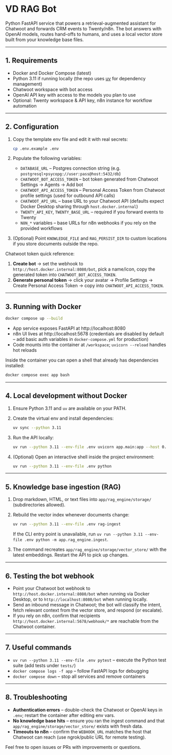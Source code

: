 # VD RAG Bot

Python FastAPI service that powers a retrieval-augmented assistant for Chatwoot and forwards CRM events to Twenty/n8n. The bot answers with OpenAI models, routes hand-offs to humans, and uses a local vector store built from your knowledge base files.

---

## 1. Requirements

- Docker and Docker Compose (latest)
- Python 3.11 if running locally (the repo uses [uv](https://docs.astral.sh/uv/) for dependency management)
- Chatwoot workspace with bot access
- OpenAI API key with access to the models you plan to use
- Optional: Twenty workspace & API key, n8n instance for workflow automation

---

## 2. Configuration

1. Copy the template env file and edit it with real secrets:

   ```bash
   cp .env.example .env
   ```

2. Populate the following variables:

   - `DATABASE_URL` – Postgres connection string (e.g. `postgresql+psycopg://user:pass@host:5432/db`)
   - `CHATWOOT_BOT_ACCESS_TOKEN` – bot token generated from Chatwoot Settings → Agents → Add bot
   - `CHATWOOT_API_ACCESS_TOKEN` – Personal Access Token from Chatwoot profile settings (used for outbound API calls)
   - `CHATWOOT_API_URL` – base URL to your Chatwoot API (defaults expect Docker Desktop sharing through `host.docker.internal`)
   - `TWENTY_API_KEY`, `TWENTY_BASE_URL` – required if you forward events to Twenty
   - `N8N_*` variables – base URLs for n8n webhooks if you rely on the provided workflows

3. (Optional) Point `KNOWLEDGE_FILE` and `RAG_PERSIST_DIR` to custom locations if you store documents outside the repo.

Chatwoot token quick reference:

1. **Create bot** → set the webhook to `http://host.docker.internal:8080/bot`, pick a name/icon, copy the generated token into `CHATWOOT_BOT_ACCESS_TOKEN`.
2. **Generate personal token** → click your avatar → Profile Settings → Create Personal Access Token → copy into `CHATWOOT_API_ACCESS_TOKEN`.

---

## 3. Running with Docker

```bash
docker compose up --build
```

- App service exposes FastAPI at http://localhost:8080
- n8n UI lives at http://localhost:5678 (credentials are disabled by default – add basic auth variables in `docker-compose.yml` for production)
- Code mounts into the container at `/workspace`; `uvicorn --reload` handles hot reloads

Inside the container you can open a shell that already has dependencies installed:

```bash
docker compose exec app bash
```

---

## 4. Local development without Docker

1. Ensure Python 3.11 and `uv` are available on your PATH.
2. Create the virtual env and install dependencies:

   ```bash
   uv sync --python 3.11
   ```

3. Run the API locally:

   ```bash
   uv run --python 3.11 --env-file .env uvicorn app.main:app --host 0.0.0.0 --port 8080 --reload
   ```

4. (Optional) Open an interactive shell inside the project environment:

   ```bash
   uv run --python 3.11 --env-file .env python
   ```

---

## 5. Knowledge base ingestion (RAG)

1. Drop markdown, HTML, or text files into `app/rag_engine/storage/` (subdirectories allowed).
2. Rebuild the vector index whenever documents change:

   ```bash
   uv run --python 3.11 --env-file .env rag-ingest
   ```

   If the CLI entry point is unavailable, run `uv run --python 3.11 --env-file .env python -m app.rag_engine.ingest`.

3. The command recreates `app/rag_engine/storage/vector_store/` with the latest embeddings. Restart the API to pick up changes.

---

## 6. Testing the bot webhook

- Point your Chatwoot bot webhook to `http://host.docker.internal:8080/bot` when running via Docker Desktop, or to `http://localhost:8080/bot` when running locally.
- Send an inbound message in Chatwoot; the bot will classify the intent, fetch relevant context from the vector store, and respond (or escalate).
- If you rely on n8n, confirm that recipients `http://host.docker.internal:5678/webhook/*` are reachable from the Chatwoot container.

---

## 7. Useful commands

- `uv run --python 3.11 --env-file .env pytest` – execute the Python test suite (add tests under `tests/`)
- `docker compose logs -f app` – follow FastAPI logs for debugging
- `docker compose down` – stop all services and remove containers

---

## 8. Troubleshooting

- **Authentication errors** – double-check the Chatwoot or OpenAI keys in `.env`; restart the container after editing env vars.
- **No knowledge base hits** – ensure you ran the ingest command and that `app/rag_engine/storage/vector_store/` exists with fresh data.
- **Timeouts to n8n** – confirm the `WEBHOOK_URL` matches the host that Chatwoot can reach (use ngrok/public URL for remote testing).

Feel free to open issues or PRs with improvements or questions.
